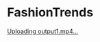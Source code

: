 # FashionTrends
[Uploading output1.mp4…](https://drive.google.com/file/d/1siXjF-2f0wmNAkuS-s3liDNUj8I9vWpa/view?usp=sharing)

